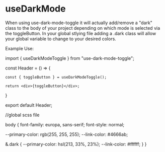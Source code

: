 # useDarkMode

When using use-dark-mode-toggle it will actually add/remove a "dark" class to the body of your project depending on which mode is selected via the toggleButton. In your global stlying file adding a .dark class will allow your global variable to change to your desired colors.

Example Use:

import { useDarkModeToggle } from "use-dark-mode-toggle";

const Header = () => {

    const { toggleButton } = useDarkModeToggle();

    return <div>{toggleButton}</div>;
}

export default Header;



//global scss file 

body {
  font-family: europa, sans-serif;
  font-style: normal;

  --primary-color: rgb(255, 255, 255);
  --link-color: #4666ab;

  &.dark {
    --primary-color: hsl(213, 33%, 23%);
    --link-color: #ffffff;
  }
}